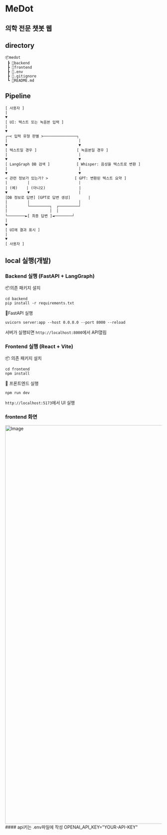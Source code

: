 # MeDot
## 의학 전문 챗봇 웹
## directory
```
📦medot
 ┣ 📂backend
 ┣ 📂frontend
 ┣ 📜.env
 ┣ 📜.gitignore
 ┗ 📜README.md
```
## Pipeline
```
[ 사용자 ]
|
▼
[ UI: 텍스트 또는 녹음본 입력 ]
|
▼
┌─< 입력 유형 판별 >───────────────┐
|                                |
▼                                ▼
[ 텍스트일 경우 ]                  [ 녹음본일 경우 ]
|                                |
▼                                ▼
[ LangGraph DB 검색 ]            [ Whisper: 음성을 텍스트로 변환 ]
|                                |
▼                                ▼
< 관련 정보가 있는가? >            [ GPT: 변환된 텍스트 요약 ]
|         |                      |
| (예)    | (아니오)               |
▼         ▼                      |
[DB 정보로 답변] [GPT로 답변 생성]        |
|         |                      |
|         └─────────┐  ┌─────────┘
|                   |  |
└────────►[ 최종 답변 ]◄────────┘
|
▼
[ UI에 결과 표시 ]
|
▼
[ 사용자 ]
```
## local 실행(개발)
### Backend 실행 (FastAPI + LangGraph)
📦의존 패키지 설치
```
cd backend
pip install -r requirements.txt
```
🚀FastAPI 실행
```
uvicorn server:app --host 0.0.0.0 --port 8000 --reload
```

서버가 실행되면 `http://localhost:8000`에서 API열림
### Frontend 실행 (React + Vite)
📦 의존 패키지 설치
```
cd frontend
npm install
```
🚀 프론트엔드 실행
```
npm run dev
```
`http://localhost:5173`에서 UI 실행
### frontend 화면
<img width="1280" alt="Image" src="https://github.com/user-attachments/assets/29cc2f85-1ace-4fce-8a24-fd7ed3709452" />
#### api키는 .env파일에 작성
OPENAI_API_KEY="YOUR-API-KEY"


